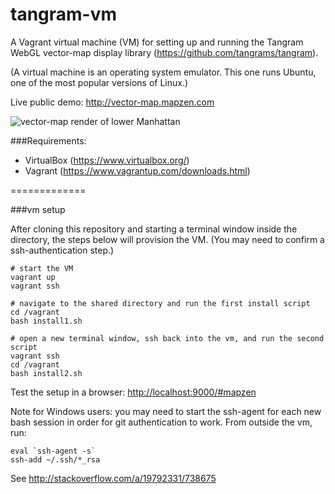 tangram-vm
=============

A Vagrant virtual machine (VM) for setting up and running the Tangram WebGL vector-map display library (https://github.com/tangrams/tangram).

(A virtual machine is an operating system emulator. This one runs Ubuntu, one of the most popular versions of Linux.)

Live public demo: <http://vector-map.mapzen.com>

![vector-map render of lower Manhattan](https://pbs.twimg.com/media/BpuBdL_CEAAhpWw.png:large)

###Requirements:

- VirtualBox (https://www.virtualbox.org/)
- Vagrant (https://www.vagrantup.com/downloads.html)

=============

###vm setup

After cloning this repository and starting a terminal window inside the directory, the steps below will provision the VM. (You may need to confirm a ssh-authentication step.)

    # start the VM
    vagrant up
    vagrant ssh

    # navigate to the shared directory and run the first install script
    cd /vagrant
    bash install1.sh

    # open a new terminal window, ssh back into the vm, and run the second script
    vagrant ssh
    cd /vagrant
    bash install2.sh

Test the setup in a browser: <http://localhost:9000/#mapzen>

Note for Windows users: you may need to start the ssh-agent for each new bash session in order for git authentication to work. From outside the vm, run:

    eval `ssh-agent -s` 
    ssh-add ~/.ssh/*_rsa

See http://stackoverflow.com/a/19792331/738675

